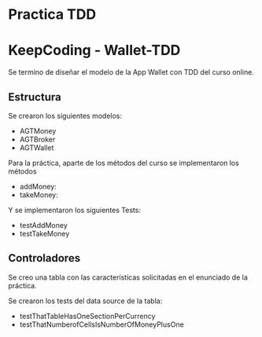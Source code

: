# Practica TDD
# KeepCoding - Wallet-TDD

Se termino de diseñar el modelo de la App Wallet con TDD del curso online.

## Estructura

Se crearon los siguientes modelos:

* AGTMoney
* AGTBroker
* AGTWallet

Para la práctica, aparte de los métodos del curso se implementaron los métodos

* addMoney:
* takeMoney:

Y se implementaron los siguientes Tests:

* testAddMoney
* testTakeMoney


## Controladores

Se creo una tabla con las características solicitadas en el enunciado de la práctica.

Se crearon los tests del data source de la tabla:

* testThatTableHasOneSectionPerCurrency
* testThatNumberofCellsIsNumberOfMoneyPlusOne




